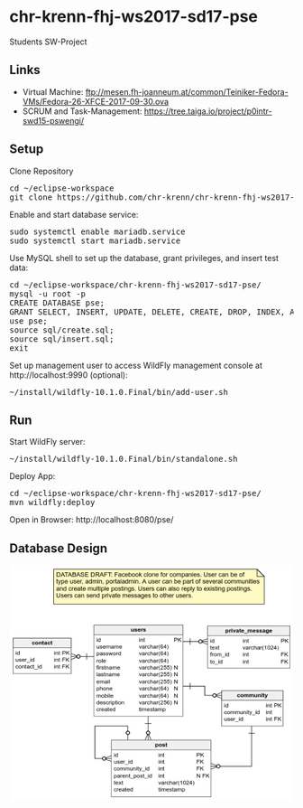 # chr-krenn-fhj-ws2017-sd17-pse
Students SW-Project

## Links
* Virtual Machine: ftp://mesen.fh-joanneum.at/common/Teiniker-Fedora-VMs/Fedora-26-XFCE-2017-09-30.ova
* SCRUM and Task-Management: https://tree.taiga.io/project/p0intr-swd15-pswengi/
## Setup
Clone Repository
<pre>
cd ~/eclipse-workspace
git clone https://github.com/chr-krenn/chr-krenn-fhj-ws2017-sd17-pse
</pre>
Enable and start database service:
<pre>
sudo systemctl enable mariadb.service
sudo systemctl start mariadb.service
</pre>
Use MySQL shell to set up the database, grant privileges, and insert test data:
<pre>
cd ~/eclipse-workspace/chr-krenn-fhj-ws2017-sd17-pse/
mysql -u root -p
CREATE DATABASE pse;
GRANT SELECT, INSERT, UPDATE, DELETE, CREATE, DROP, INDEX, ALTER ON `pse`.* TO 'student'@'localhost';
use pse;
source sql/create.sql;
source sql/insert.sql;
exit
</pre>
Set up management user to access WildFly management console at http://localhost:9990 (optional):
<pre>
~/install/wildfly-10.1.0.Final/bin/add-user.sh
</pre>
## Run
Start WildFly server:
<pre>
~/install/wildfly-10.1.0.Final/bin/standalone.sh
</pre>
Deploy App:
<pre>
cd ~/eclipse-workspace/chr-krenn-fhj-ws2017-sd17-pse/
mvn wildfly:deploy
</pre>
Open in Browser: http://localhost:8080/pse/

## Database Design
![Database overview](doc/database_overview.png)
